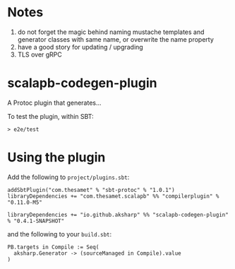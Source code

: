 # Notes

1) do not forget the magic behind naming mustache templates and generator classes with same name, or overwrite the name property
2) have a good story for updating / upgrading
3) TLS over gRPC

# scalapb-codegen-plugin

A Protoc plugin that generates...

To test the plugin, within SBT:

```
> e2e/test
```

# Using the plugin

Add the following to `project/plugins.sbt`:

```
addSbtPlugin("com.thesamet" % "sbt-protoc" % "1.0.1")
libraryDependencies += "com.thesamet.scalapb" %% "compilerplugin" % "0.11.0-M5"

libraryDependencies += "io.github.aksharp" %% "scalapb-codegen-plugin" % "0.4.1-SNAPSHOT"
```

and the following to your `build.sbt`:
```
PB.targets in Compile := Seq(
  aksharp.Generator -> (sourceManaged in Compile).value
)
```
